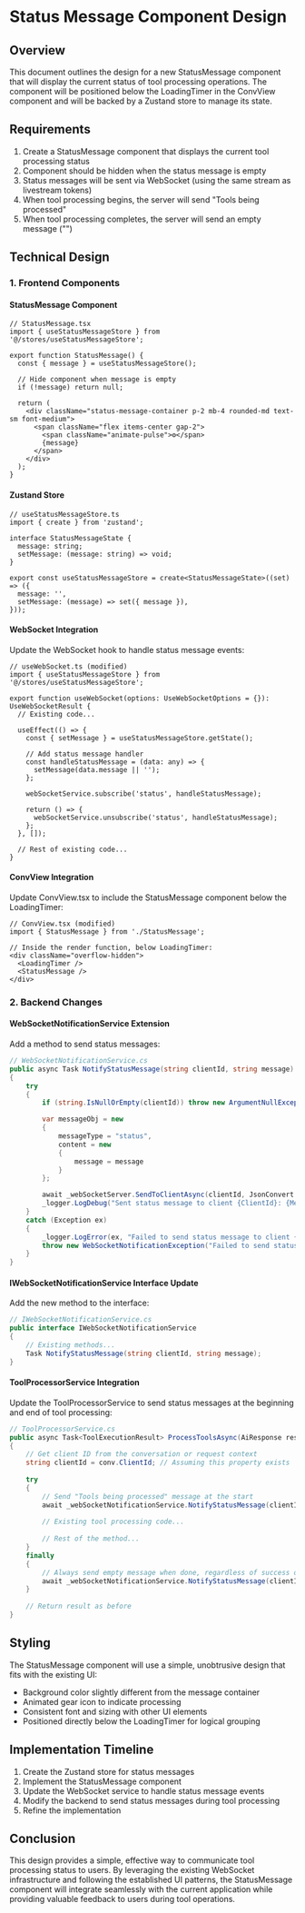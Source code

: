 ﻿# Status Message Component Design

## Overview
This document outlines the design for a new StatusMessage component that will display the current status of tool processing operations. The component will be positioned below the LoadingTimer in the ConvView component and will be backed by a Zustand store to manage its state.

## Requirements

1. Create a StatusMessage component that displays the current tool processing status
2. Component should be hidden when the status message is empty
3. Status messages will be sent via WebSocket (using the same stream as livestream tokens)
4. When tool processing begins, the server will send "Tools being processed"
5. When tool processing completes, the server will send an empty message ("")

## Technical Design

### 1. Frontend Components

#### StatusMessage Component
```tsx
// StatusMessage.tsx
import { useStatusMessageStore } from '@/stores/useStatusMessageStore';

export function StatusMessage() {
  const { message } = useStatusMessageStore();
  
  // Hide component when message is empty
  if (!message) return null;
  
  return (
    <div className="status-message-container p-2 mb-4 rounded-md text-sm font-medium">
      <span className="flex items-center gap-2">
        <span className="animate-pulse">⚙️</span>
        {message}
      </span>
    </div>
  );
}
```

#### Zustand Store
```tsx
// useStatusMessageStore.ts
import { create } from 'zustand';

interface StatusMessageState {
  message: string;
  setMessage: (message: string) => void;
}

export const useStatusMessageStore = create<StatusMessageState>((set) => ({
  message: '',
  setMessage: (message) => set({ message }),
}));
```

#### WebSocket Integration
Update the WebSocket hook to handle status message events:

```tsx
// useWebSocket.ts (modified)
import { useStatusMessageStore } from '@/stores/useStatusMessageStore';

export function useWebSocket(options: UseWebSocketOptions = {}): UseWebSocketResult {
  // Existing code...
  
  useEffect(() => {
    const { setMessage } = useStatusMessageStore.getState();
    
    // Add status message handler
    const handleStatusMessage = (data: any) => {
      setMessage(data.message || '');
    };
    
    webSocketService.subscribe('status', handleStatusMessage);
    
    return () => {
      webSocketService.unsubscribe('status', handleStatusMessage);
    };
  }, []);
  
  // Rest of existing code...
}
```

#### ConvView Integration
Update ConvView.tsx to include the StatusMessage component below the LoadingTimer:

```tsx
// ConvView.tsx (modified)
import { StatusMessage } from './StatusMessage';

// Inside the render function, below LoadingTimer:
<div className="overflow-hidden">  
  <LoadingTimer />
  <StatusMessage />
</div>
```

### 2. Backend Changes

#### WebSocketNotificationService Extension
Add a method to send status messages:

```csharp
// WebSocketNotificationService.cs
public async Task NotifyStatusMessage(string clientId, string message)
{
    try
    {
        if (string.IsNullOrEmpty(clientId)) throw new ArgumentNullException(nameof(clientId));

        var messageObj = new
        {
            messageType = "status",
            content = new
            {
                message = message
            }
        };

        await _webSocketServer.SendToClientAsync(clientId, JsonConvert.SerializeObject(messageObj));
        _logger.LogDebug("Sent status message to client {ClientId}: {Message}", clientId, message);
    }
    catch (Exception ex)
    {
        _logger.LogError(ex, "Failed to send status message to client {ClientId}", clientId);
        throw new WebSocketNotificationException("Failed to send status message", ex);
    }
}
```

#### IWebSocketNotificationService Interface Update
Add the new method to the interface:

```csharp
// IWebSocketNotificationService.cs
public interface IWebSocketNotificationService
{
    // Existing methods...
    Task NotifyStatusMessage(string clientId, string message);
}
```

#### ToolProcessorService Integration
Update the ToolProcessorService to send status messages at the beginning and end of tool processing:

```csharp
// ToolProcessorService.cs
public async Task<ToolExecutionResult> ProcessToolsAsync(AiResponse response, LinearConv conv, StringBuilder collatedResponse, CancellationToken cancellationToken = default)
{
    // Get client ID from the conversation or request context
    string clientId = conv.ClientId; // Assuming this property exists
    
    try
    {
        // Send "Tools being processed" message at the start
        await _webSocketNotificationService.NotifyStatusMessage(clientId, "Tools being processed");
        
        // Existing tool processing code...
        
        // Rest of the method...
    }
    finally
    {
        // Always send empty message when done, regardless of success or failure
        await _webSocketNotificationService.NotifyStatusMessage(clientId, "");
    }
    
    // Return result as before
}
```

## Styling

The StatusMessage component will use a simple, unobtrusive design that fits with the existing UI:

- Background color slightly different from the message container
- Animated gear icon to indicate processing
- Consistent font and sizing with other UI elements
- Positioned directly below the LoadingTimer for logical grouping

## Implementation Timeline

1. Create the Zustand store for status messages
2. Implement the StatusMessage component
3. Update the WebSocket service to handle status message events
4. Modify the backend to send status messages during tool processing
5. Refine the implementation

## Conclusion

This design provides a simple, effective way to communicate tool processing status to users. By leveraging the existing WebSocket infrastructure and following the established UI patterns, the StatusMessage component will integrate seamlessly with the current application while providing valuable feedback to users during tool operations.